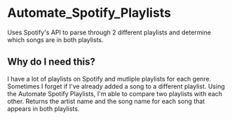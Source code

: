 # Automate_Spotify_Playlists
Uses Spotify's API to parse through 2 different playlists and determine which songs are in both playlists.

## Why do I need this?
I have a lot of playlists on Spotify and mutliple playlists for each genre. Sometimes I forget if I've already added a song to a different playlist. Using the Automate Spotify Playlists, I'm able to compare two playlists with each other. Returns the artist name and the song name for each song that appears in both playlists.
